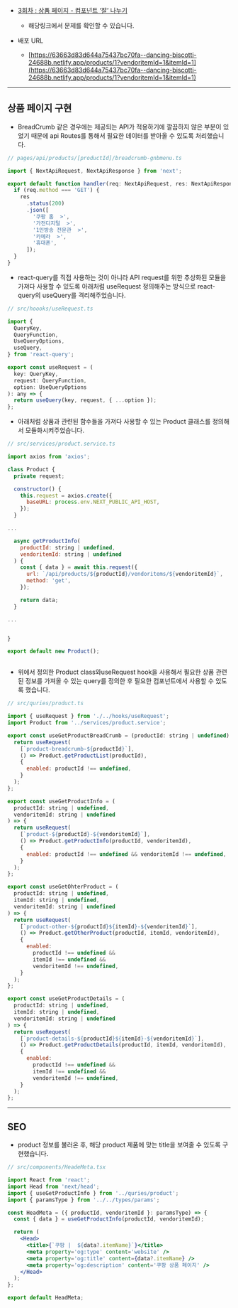 - [3회차 : 상품 페이지 - 컴포넌트 ‘잘’ 나누기](https://thoughtful-arch-8c2.notion.site/f938e50503af4e4080d20de8d70bad48)

  - 해당링크에서 문제를 확인할 수 있습니다.

- 배포 URL

  - [https://63663d83d644a75437bc70fa--dancing-biscotti-24688b.netlify.app/products/1?vendoritemId=1&itemId=1](https://63663d83d644a75437bc70fa--dancing-biscotti-24688b.netlify.app/products/1?vendoritemId=1&itemId=1)

---

## 상품 페이지 구현

- BreadCrumb 같은 경우에는 제공되는 API가 적용하기에 깔끔하지 않은 부분이 있었기 때문에 api Routes를 통해서 필요한 데이터를 받아올 수 있도록 처리했습니다.

```js
// pages/api/products/[productId]/breadcrumb-gnbmenu.ts

import { NextApiRequest, NextApiResponse } from 'next';

export default function handler(req: NextApiRequest, res: NextApiResponse) {
  if (req.method === 'GET') {
    res
      .status(200)
      .json([
        '쿠팡 홈  >',
        '가전디지털  >',
        '1인방송 전문관  >',
        '카메라  >',
        '휴대폰',
      ]);
  }
}
```

- react-query를 직접 사용하는 것이 아니라 API request를 위한 추상화된 모듈을 가져다 사용할 수 있도록 아래처럼 useRequest 정의해주는 방식으로 react-query의 useQuery를 격리해주었습니다.

```js
// src/hoooks/useRequest.ts

import {
  QueryKey,
  QueryFunction,
  UseQueryOptions,
  useQuery,
} from 'react-query';

export const useRequest = (
  key: QueryKey,
  request: QueryFunction,
  option: UseQueryOptions
): any => {
  return useQuery(key, request, { ...option });
};
```

- 아래처럼 상품과 관련된 함수들을 가져다 사용할 수 있는 Product 클래스를 정의해서 모듈화시켜주었습니다.

```js
// src/services/product.service.ts

import axios from 'axios';

class Product {
  private request;

  constructor() {
    this.request = axios.create({
      baseURL: process.env.NEXT_PUBLIC_API_HOST,
    });
  }

...

  async getProductInfo(
    productId: string | undefined,
    vendoritemId: string | undefined
  ) {
    const { data } = await this.request({
      url: `/api/products/${productId}/vendoritems/${vendoritemId}`,
      method: 'get',
    });

    return data;
  }

...


}

export default new Product();



```

- 위에서 정의한 Product class와useRequest hook을 사용해서 필요한 상품 관련된 정보를 가져올 수 있는 query를 정의한 후 필요한 컴포넌트에서 사용할 수 있도록 했습니다.

```js
// src/quries/product.ts

import { useRequest } from './../hooks/useRequest';
import Product from '../services/product.service';

export const useGetProductBreadCrumb = (productId: string | undefined) => {
  return useRequest(
    [`product-breadcrumb-${productId}`],
    () => Product.getProductList(productId),
    {
      enabled: productId !== undefined,
    }
  );
};

export const useGetProductInfo = (
  productId: string | undefined,
  vendoritemId: string | undefined
) => {
  return useRequest(
    [`product-${productId}-${vendoritemId}`],
    () => Product.getProductInfo(productId, vendoritemId),
    {
      enabled: productId !== undefined && vendoritemId !== undefined,
    }
  );
};

export const useGetOhterProduct = (
  productId: string | undefined,
  itemId: string | undefined,
  vendoritemId: string | undefined
) => {
  return useRequest(
    [`product-other-${productId}${itemId}-${vendoritemId}`],
    () => Product.getOtherProduct(productId, itemId, vendoritemId),
    {
      enabled:
        productId !== undefined &&
        itemId !== undefined &&
        vendoritemId !== undefined,
    }
  );
};

export const useGetProductDetails = (
  productId: string | undefined,
  itemId: string | undefined,
  vendoritemId: string | undefined
) => {
  return useRequest(
    [`product-details-${productId}${itemId}-${vendoritemId}`],
    () => Product.getProductDetails(productId, itemId, vendoritemId),
    {
      enabled:
        productId !== undefined &&
        itemId !== undefined &&
        vendoritemId !== undefined,
    }
  );
};
```

---

## SEO

- product 정보를 불러온 후, 해당 product 제품에 맞는 title을 보여줄 수 있도록 구현했습니다.

```jsx
// src/components/HeadeMeta.tsx

import React from 'react';
import Head from 'next/head';
import { useGetProductInfo } from '../quries/product';
import { paramsType } from '../../types/params';

const HeadMeta = ({ productId, vendoritemId }: paramsType) => {
  const { data } = useGetProductInfo(productId, vendoritemId);

  return (
    <Head>
      <title>{`쿠팡 |  ${data?.itemName}`}</title>
      <meta property='og:type' content='website' />
      <meta property='og:title' content={data?.itemName} />
      <meta property='og:description' content='쿠팡 상품 페이지' />
    </Head>
  );
};

export default HeadMeta;
```
